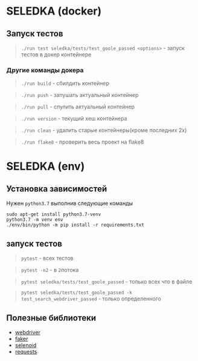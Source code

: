 # SELEDKA (docker)


## Запуск тестов
> `./run test seledka/tests/test_goole_passed <options>` - запуск тестов в докер контейнере


### Другие команды докера
> `./run build` - сбилдить контейнер

> `./run push` - запушать актуальный контейнер

> `./run pull` - спулить актуальный контейнер

> `./run version` - текущий хеш контейнера

> `./run clean` - удалить старые контейнеры(кроме последних 2х)

> `./run flake8` - проверить весь проект на flake8


# SELEDKA (env)
## Установка зависимостей
Нужен `python3.7` выполнив следующие команды
```
sudo apt-get install python3.7-venv
python3.7 -m venv env
./env/bin/python -m pip install -r requirements.txt
```


## запуск тестов
> `pytest` - всех тестов

> `pytest -n2` - в `2`потока

> `pytest seledka/tests/test_goole_passed` - только всех что в файле

> `pytest seledka/tests/test_goole_passed -k test_search_webdriver_passed` - только определенного 


##
##
## Полезные библиотеки
* [webdriver](https://selenium-python.readthedocs.io/api.html)
* [faker](https://faker.readthedocs.io/en/latest/providers/faker.providers.address.html)
* [selenoid](https://github.com/aerokube)
* [requests](http://docs.python-requests.org/en/master/)
